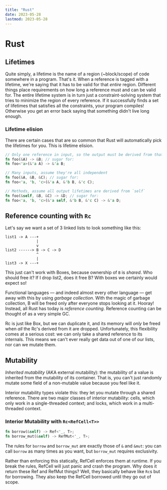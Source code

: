 ```yaml
---
title: "Rust"
date: 2023-05-28
lastmod: 2023-05-28
---
```

# Rust
## Lifetimes
Quite simply, a lifetime is the name of a region (~block/scope) of code somewhere in a program. That's it. When a reference is tagged with a lifetime, we're saying that it has to be valid for that *entire* region. Different things place requirements on how long a reference must and can be valid for. The entire lifetime system is in turn just a constraint-solving system that tries to minimize the region of every reference. If it successfully finds a set of lifetimes that satisfies all the constraints, your program compiles! Otherwise you get an error back saying that something didn't live long enough.
### Lifetime elision
There are certain cases that are so common that Rust will automatically pick the lifetimes for you. This is lifetime elision.
```rust
// Only one reference in input, so the output must be derived from that input
fn foo(&A) -> &B; // sugar for:
fn foo<'a>(&'a A) -> &'a B;

// Many inputs, assume they're all independent
fn foo(&A, &B, &C); // sugar for:
fn foo<'a, 'b, 'c>(&'a A, &'b B, &'c C);

// Methods, assume all output lifetimes are derived from `self`
fn foo(&self, &B, &C) -> &D; // sugar for:
fn foo<'a, 'b, 'c>(&'a self, &'b B, &'c C) -> &'a D;
```
## Reference counting with `Rc`
Let's say we want a set of 3 linked lists to look something like this:
```
list1 -> A ---+
              |
              v
list2 ------> B -> C -> D
              ^
              |
list3 -> X ---+

```
This just can't work with Boxes, because ownership of `B` is _shared_. Who should free it? If I drop list2, does it free B? With boxes we certainly would expect so!

Functional languages — and indeed almost every other language — get away with this by using _garbage collection_. With the magic of garbage collection, B will be freed only after everyone stops looking at it. Hooray! Instead, all Rust has today is _reference counting_. Reference counting can be thought of as a very simple GC.

Rc is just like Box, but we can duplicate it, and its memory will _only_ be freed when _all_ the Rc's derived from it are dropped. Unfortunately, this flexibility comes at a serious cost: we can only take a shared reference to its internals. This means we can't ever really get data out of one of our lists, nor can we mutate them.
## Mutability
_Inherited mutability_ (AKA external mutability): the mutability of a value is inherited from the mutability of its container. That is, you can't just randomly mutate some field of a non-mutable value because you feel like it.

Interior mutability types violate this: they let you mutate through a shared reference. There are two major classes of interior mutability: cells, which only work in a single-threaded context; and locks, which work in a multi-threaded context.
### Interior Mutability with `Rc<RefCell<T>>`
```rust
fn borrow(&self) -> Ref<'_, T>;
fn borrow_mut(&self) -> RefMut<'_, T>;
```
The rules for `borrow` and `borrow_mut` are exactly those of `&` and `&mut`: you can call `borrow` as many times as you want, but `borrow_mut` requires exclusivity.

Rather than enforcing this statically, RefCell enforces them at runtime. If you break the rules, RefCell will just panic and crash the program. Why does it return these Ref and RefMut things? Well, they basically behave like `Rc`s but for borrowing. They also keep the RefCell borrowed until they go out of scope.